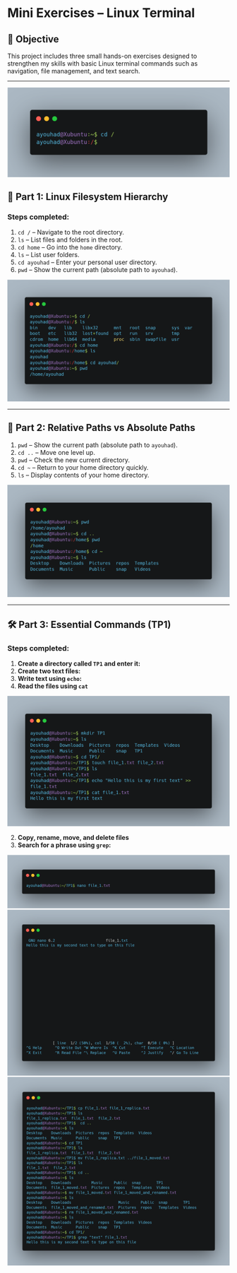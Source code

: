# Mini Exercises – Linux Terminal

## 🔰 Objective
This project includes three small hands-on exercises designed to strengthen my skills with basic Linux terminal commands such as navigation, file management, and text search.

---

![image](img/image_1.png)

## 🧭 Part 1: Linux Filesystem Hierarchy

### Steps completed:
1. `cd /` – Navigate to the root directory.
2. `ls` – List files and folders in the root.
3. `cd home` – Go into the `home` directory.
4. `ls` – List user folders.
5. `cd ayouhad` – Enter your personal user directory.
6. `pwd` – Show the current path (absolute path to `ayouhad`).

![image](img/image_2.png)

---

## 🧭 Part 2: Relative Paths vs Absolute Paths
1. `pwd` – Show the current path (absolute path to `ayouhad`).
2. `cd ..` – Move one level up.
3. `pwd` – Check the new current directory.
4. `cd ~` – Return to your home directory quickly.
4. `ls` – Display contents of your home directory.

![image](img/image_3.png)

---

## 🛠️ Part 3: Essential Commands (TP1)

### Steps completed:
1. **Create a directory called `TP1` and enter it:**  
2. **Create two text files:**  
3. **Write text using `echo`:**  
1. **Read the files using `cat`**  

![image](img/image_4.png)

2. **Copy, rename, move, and delete files**  
3. **Search for a phrase using `grep`:**  

![image](img/image_5.png)
![image](img/image_6.png)
![image](img/image_7.png)
